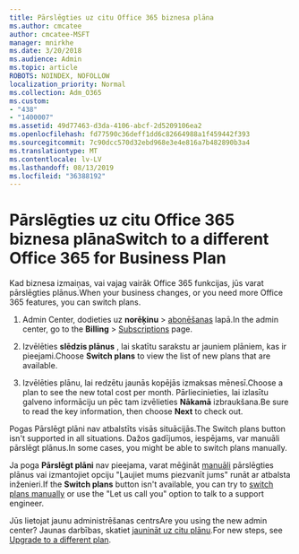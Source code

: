 ```yaml
---
title: Pārslēgties uz citu Office 365 biznesa plāna
ms.author: cmcatee
author: cmcatee-MSFT
manager: mnirkhe
ms.date: 3/20/2018
ms.audience: Admin
ms.topic: article
ROBOTS: NOINDEX, NOFOLLOW
localization_priority: Normal
ms.collection: Adm_O365
ms.custom:
- "438"
- "1400007"
ms.assetid: 49d77463-d3da-4106-abcf-2d5209106ea2
ms.openlocfilehash: fd77590c36deff1dd6c82664988a1f459442f393
ms.sourcegitcommit: 7c90dcc570d32ebd968e3e4e816a7b482890b3a4
ms.translationtype: MT
ms.contentlocale: lv-LV
ms.lasthandoff: 08/13/2019
ms.locfileid: "36388192"
---
```

# <a name="switch-to-a-different-office-365-for-business-plan"></a><span data-ttu-id="5c181-102">Pārslēgties uz citu Office 365 biznesa plāna</span><span class="sxs-lookup"><span data-stu-id="5c181-102">Switch to a different Office 365 for Business Plan</span></span>

<span data-ttu-id="5c181-103">Kad biznesa izmaiņas, vai vajag vairāk Office 365 funkcijas, jūs varat pārslēgties plānus.</span><span class="sxs-lookup"><span data-stu-id="5c181-103">When your business changes, or you need more Office 365 features, you can switch plans.</span></span>
  
1. <span data-ttu-id="5c181-104">Admin Center, dodieties uz **norēķinu** \> [abonēšanas](https://go.microsoft.com/fwlink/p/?linkid=842054) lapā.</span><span class="sxs-lookup"><span data-stu-id="5c181-104">In the admin center, go to the **Billing** \> [Subscriptions](https://go.microsoft.com/fwlink/p/?linkid=842054) page.</span></span>

2. <span data-ttu-id="5c181-105">Izvēlēties **slēdzis plānus** , lai skatītu sarakstu ar jauniem plāniem, kas ir pieejami.</span><span class="sxs-lookup"><span data-stu-id="5c181-105">Choose **Switch plans** to view the list of new plans that are available.</span></span>

3. <span data-ttu-id="5c181-106">Izvēlēties plānu, lai redzētu jaunās kopējās izmaksas mēnesī.</span><span class="sxs-lookup"><span data-stu-id="5c181-106">Choose a plan to see the new total cost per month.</span></span> <span data-ttu-id="5c181-107">Pārliecinieties, lai izlasītu galveno informāciju un pēc tam izvēlieties **Nākamā** izbraukšana.</span><span class="sxs-lookup"><span data-stu-id="5c181-107">Be sure to read the key information, then choose **Next** to check out.</span></span>

<span data-ttu-id="5c181-108">Pogas Pārslēgt plāni nav atbalstīts visās situācijās.</span><span class="sxs-lookup"><span data-stu-id="5c181-108">The Switch plans button isn't supported in all situations.</span></span> <span data-ttu-id="5c181-109">Dažos gadījumos, iespējams, var manuāli pārslēgt plānus.</span><span class="sxs-lookup"><span data-stu-id="5c181-109">In some cases, you might be able to switch plans manually.</span></span>
  
<span data-ttu-id="5c181-110">Ja poga **Pārslēgt plāni** nav pieejama, varat mēģināt [manuāli](https://docs.microsoft.com/en-us/office365/admin/misc/switch-plans-manually) pārslēgties plānus vai izmantojiet opciju "Ļaujiet mums piezvanīt jums" runāt ar atbalsta inženieri.</span><span class="sxs-lookup"><span data-stu-id="5c181-110">If the **Switch plans** button isn't available, you can try to [switch plans manually](https://docs.microsoft.com/en-us/office365/admin/misc/switch-plans-manually) or use the "Let us call you" option to talk to a support engineer.</span></span>
  
<span data-ttu-id="5c181-111">Jūs lietojat jaunu administrēšanas centrs</span><span class="sxs-lookup"><span data-stu-id="5c181-111">Are you using the new admin center?</span></span> <span data-ttu-id="5c181-112">Jaunas darbības, skatiet [jaunināt uz citu plānu](https://docs.microsoft.com/en-us/office365/admin/subscriptions-and-billing/upgrade-to-different-plan).</span><span class="sxs-lookup"><span data-stu-id="5c181-112">For new steps, see [Upgrade to a different plan](https://docs.microsoft.com/en-us/office365/admin/subscriptions-and-billing/upgrade-to-different-plan).</span></span>  